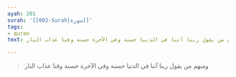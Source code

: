 ```yaml
---
ayah: 201
surah: '[[002-Surah|سورة]]'
tags:
- quran
text: ومنهم من يقول ربنا آتنا في الدنيا حسنة وفي الآخرة حسنة وقنا عذاب النار

---
```

> ومنهم من يقول ربنا آتنا في الدنيا حسنة وفي الآخرة حسنة وقنا عذاب النار
